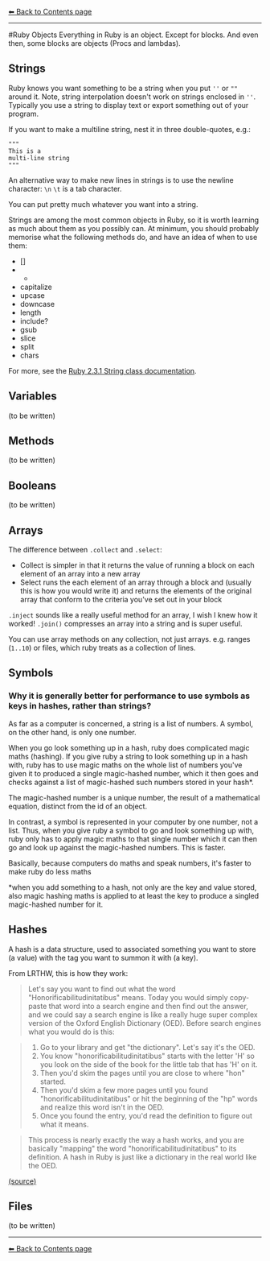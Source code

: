[⬅︎ Back to Contents page](https://github.com/oscar-barlow/coding-notes#coding-notes)

---

#Ruby Objects
Everything in Ruby is an object. Except for blocks. And even then, some blocks are objects (Procs and lambdas).

## Strings
Ruby knows you want something to be a string when you put `''` or `""` around it. Note, string interpolation doesn't work on strings enclosed in `''`. Typically you use a string to display text or export something out of your program.

If you want to make a multiline string, nest it in three double-quotes, e.g.:

```
"""
This is a
multi-line string
"""
```  

An alternative way to make new lines in strings is to use the newline character: `\n`
`\t` is a tab character.

You can put pretty much whatever you want into a string.

Strings are among the most common objects in Ruby, so it is  worth learning as much about them as you possibly can. At minimum, you should probably memorise what the following methods do, and have an idea of when to use them:

* []
* +
* capitalize
* upcase
* downcase
* length
* include?
* gsub
* slice
* split
* chars

For more, see the [Ruby 2.3.1 String class documentation](http://ruby-doc.org/core-2.3.1/String.html).

## Variables
(to be written)

## Methods
(to be written)

## Booleans
(to be written)

## Arrays
The difference between `.collect` and `.select`:

* Collect is simpler in that it returns the value of running a block on each element of an array into a new array
* Select runs the each element of an array through a block and (usually this is how you would write it) and returns the elements of the original array that conform to the criteria you've set out in your block

`.inject` sounds like a really useful method for an array, I wish I knew how it worked!
`.join()` compresses an array into a string and is super useful.

You can use array methods on any collection, not just arrays. e.g. ranges (`1..10`) or files, which ruby treats as a collection of lines.

## Symbols

### Why it is generally better for performance to use symbols as keys in hashes, rather than strings?
As far as a computer is concerned, a string is a list of numbers. A symbol, on the other hand, is only one number.

When you go look something up in a hash, ruby does complicated magic maths (hashing). If you give ruby a string to look something up in a hash with, ruby has to use magic maths on the whole list of numbers you've given it to produced a single magic-hashed number, which it then goes and checks against a list of magic-hashed such numbers stored in your hash*.

The magic-hashed number is a unique number, the result of a mathematical equation, distinct from the id of an object.

In contrast, a symbol is represented in your computer by one number, not a list. Thus, when you give ruby a symbol to go and look something up with, ruby only has to apply magic maths to that single number which it can then go and look up against the magic-hashed numbers. This is faster.

Basically, because computers do maths and speak numbers, it's faster to make ruby do less maths

\*when you add something to a hash, not only are the key and value stored, also magic hashing maths is applied to at least the key to produce a singled magic-hashed number for it.

## Hashes
A hash is a data structure, used to associated something you want to store (a value) with the tag you want to summon it with (a key).

From LRTHW, this is how they work:

> Let's say you want to find out what the word "Honorificabilitudinitatibus" means. Today you would simply copy-paste that word into a search engine and then find out the answer, and we could say a search engine is like a really huge super complex version of the Oxford English Dictionary (OED). Before search engines what you would do is this:

> 1. Go to your library and get "the dictionary". Let's say it's the OED.
> 2. You know "honorificabilitudinitatibus" starts with the letter 'H' so you look on the side of the book for the little tab that has 'H' on it.
> 3. Then you'd skim the pages until you are close to where "hon" started.
> 4. Then you'd skim a few more pages until you found "honorificabilitudinitatibus" or hit the beginning of the "hp" words and realize this word isn't in the OED.
> 5. Once you found the entry, you'd read the definition to figure out what it means.

> This process is nearly exactly the way a hash works, and you are basically "mapping" the word "honorificabilitudinitatibus" to its definition. A hash in Ruby is just like a dictionary in the real world like the OED.

[(source)](https://learnrubythehardway.org/book/ex39.html)


## Files
(to be written)

---
[⬅︎ Back to Contents page](https://github.com/oscar-barlow/coding-notes#coding-notes)
